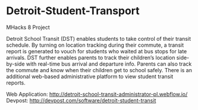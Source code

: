 # Detroit-Student-Transport
MHacks 8 Project

Detroit School Transit (DST) enables students to take control of their transit schedule. By turning on location tracking 
during their commute, a transit report is generated to vouch for students who waited at bus stops for late arrivals. DST 
further enables parents to track their children’s location side-by-side with real-time bus arrival and departure info. Parents 
can also track the commute and know when their children get to school safely. There is an additional web-based administrative 
platform to view student transit reports.

Web Application: http://detroit-school-transit-administrator-pl.webflow.io/
Devpost: http://devpost.com/software/detroit-student-transit
